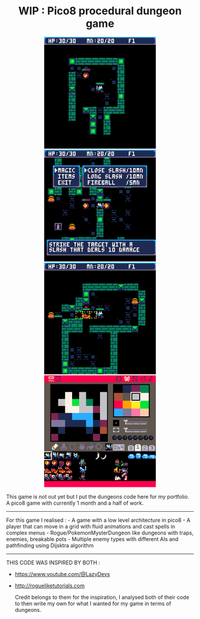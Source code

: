 <h1 align="center"> WIP : Pico8 procedural dungeon game </h1>

<p align="center">
  <img src="screenshots/djn_copy_1.png" width="300" title="">
  <img src="screenshots/djn_copy_2.png" width="300" title="">
  <img src="screenshots/djn_copy_3.png" width="300" title="">
  <img src="screenshots/djn_copy_4.png" width="300" title="">
</p>

<p>
  This game is not out yet but I put the dungeons code here for my portfolio.
  A pico8 game with currently 1 month and a half of work.
  
  - - - - - - - - - - - - - - - - - - - - - - - - - - - - - - - -
  For this game I realised : 
    - A game with a low level architecture in pico8
    - A player that can move in a grid with fluid animations and cast spells in complex menus
    - Rogue/PokemonMysterDungeon like dungeons with traps, enemies, breakable pots
    - Multiple enemy types with different AIs and pathfinding using Dijsktra algorithm
  
  - - - - - - - - - - - - - - - - - - - - - - - - - - - - - - - -
  THIS CODE WAS INSPIRED BY BOTH :
  - https://www.youtube.com/@LazyDevs
- http://rogueliketutorials.com
  
  Credit belongs to them for the inspiration, I analysed both of their code
  to then write my own for what I wanted for my game in terms of dungeons.
</p>
